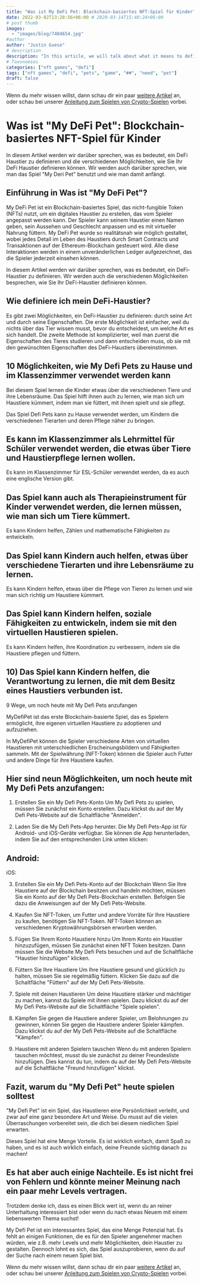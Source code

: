 ```yaml
---
title: "Was ist My DeFi Pet: Blockchain-basiertes NFT-Spiel für Kinder"
date: 2022-03-02T13:28:56+06:00 # 2020-03-14T15:40:24+06:00
# post thumb
images:
  - "images/blog/7404654.jpg"
#author
author: "Justin Guese"
# description
description: "In this article, we will talk about what it means to define a DeFi pet and the different ways in which you can define your DeFi pet. We will also discuss about "
# Taxonomies
categories: ["nft games", "defi"]
tags: ["nft games", "defi", "pets", "game", "##", "need", "pet"]
draft: false
---
```



Wenn du mehr wissen willst, dann schau dir ein paar [weitere Artikel](/blog/) an, oder schau bei unserer [Anleitung zum Spielen von Crypto-Spielen](/services/how-do-i-get-started/) vorbei.

# Was ist "My DeFi Pet": Blockchain-basiertes NFT-Spiel für Kinder

In diesem Artikel werden wir darüber sprechen, was es bedeutet, ein DeFi Haustier zu definieren und die verschiedenen Möglichkeiten, wie Sie Ihr DeFi Haustier definieren können. Wir werden auch darüber sprechen, wie man das Spiel "My Deri Pet" benutzt und wie man damit anfängt.

## Einführung in Was ist "My DeFi Pet"?

My DeFi Pet ist ein Blockchain-basiertes Spiel, das nicht-fungible Token (NFTs) nutzt, um ein digitales Haustier zu erstellen, das vom Spieler angepasst werden kann. Der Spieler kann seinem Haustier einen Namen geben, sein Aussehen und Geschlecht anpassen und es mit virtueller Nahrung füttern. My DeFi Pet wurde so realitätsnah wie möglich gestaltet, wobei jedes Detail im Leben des Haustiers durch Smart Contracts und Transaktionen auf der Ethereum-Blockchain gesteuert wird. Alle diese Interaktionen werden in einem unveränderlichen Ledger aufgezeichnet, das die Spieler jederzeit einsehen können.

In diesem Artikel werden wir darüber sprechen, was es bedeutet, ein DeFi-Haustier zu definieren. Wir werden auch die verschiedenen Möglichkeiten besprechen, wie Sie Ihr DeFi-Haustier definieren können.

## Wie definiere ich mein DeFi-Haustier?

Es gibt zwei Möglichkeiten, ein DeFi-Haustier zu definieren: durch seine Art und durch seine Eigenschaften. Die erste Möglichkeit ist einfacher, weil du nichts über das Tier wissen musst, bevor du entscheidest, um welche Art es sich handelt. Die zweite Methode ist komplizierter, weil man zuerst die Eigenschaften des Tieres studieren und dann entscheiden muss, ob sie mit den gewünschten Eigenschaften des DeFi-Haustiers übereinstimmen.

## 10 Möglichkeiten, wie My Defi Pets zu Hause und im Klassenzimmer verwendet werden kann

Bei diesem Spiel lernen die Kinder etwas über die verschiedenen Tiere und ihre Lebensräume. Das Spiel hilft ihnen auch zu lernen, wie man sich um Haustiere kümmert, indem man sie füttert, mit ihnen spielt und sie pflegt.

Das Spiel Defi Pets kann zu Hause verwendet werden, um Kindern die verschiedenen Tierarten und deren Pflege näher zu bringen.

## Es kann im Klassenzimmer als Lehrmittel für Schüler verwendet werden, die etwas über Tiere und Haustierpflege lernen wollen.

Es kann im Klassenzimmer für ESL-Schüler verwendet werden, da es auch eine englische Version gibt.

## Das Spiel kann auch als Therapieinstrument für Kinder verwendet werden, die lernen müssen, wie man sich um Tiere kümmert. 

Es kann Kindern helfen, Zählen und mathematische Fähigkeiten zu entwickeln. 

## Das Spiel kann Kindern auch helfen, etwas über verschiedene Tierarten und ihre Lebensräume zu lernen.

Es kann Kindern helfen, etwas über die Pflege von Tieren zu lernen und wie man sich richtig um Haustiere kümmert. 

## Das Spiel kann Kindern helfen, soziale Fähigkeiten zu entwickeln, indem sie mit den virtuellen Haustieren spielen. 

Es kann Kindern helfen, ihre Koordination zu verbessern, indem sie die Haustiere pflegen und füttern. 

## 10) Das Spiel kann Kindern helfen, die Verantwortung zu lernen, die mit dem Besitz eines Haustiers verbunden ist.

9 Wege, um noch heute mit My Defi Pets anzufangen

MyDefiPet ist das erste Blockchain-basierte Spiel, das es Spielern ermöglicht, ihre eigenen virtuellen Haustiere zu adoptieren und aufzuziehen.

In MyDefiPet können die Spieler verschiedene Arten von virtuellen Haustieren mit unterschiedlichen Erscheinungsbildern und Fähigkeiten sammeln. Mit der Spielwährung (NFT-Token) können die Spieler auch Futter und andere Dinge für ihre Haustiere kaufen.

## Hier sind neun Möglichkeiten, um noch heute mit My Defi Pets anzufangen: 

1. Erstellen Sie ein My Defi Pets-Konto Um My Defi Pets zu spielen, müssen Sie zunächst ein Konto erstellen. Dazu klickst du auf der My Defi Pets-Website auf die Schaltfläche "Anmelden". 

2. Laden Sie die My Defi Pets-App herunter. Die My Defi Pets-App ist für Android- und iOS-Geräte verfügbar. Sie können die App herunterladen, indem Sie auf den entsprechenden Link unten klicken:

## Android:  

iOS:  

3. Erstellen Sie ein My Defi Pets-Konto auf der Blockchain Wenn Sie Ihre Haustiere auf der Blockchain besitzen und handeln möchten, müssen Sie ein Konto auf der My Defi Pets-Blockchain erstellen. Befolgen Sie dazu die Anweisungen auf der My Defi Pets-Website. 

4. Kaufen Sie NFT-Token, um Futter und andere Vorräte für Ihre Haustiere zu kaufen, benötigen Sie NFT-Token. NFT-Token können an verschiedenen Kryptowährungsbörsen erworben werden. 

5. Fügen Sie Ihrem Konto Haustiere hinzu Um Ihrem Konto ein Haustier hinzuzufügen, müssen Sie zunächst einen NFT Token besitzen. Dann müssen Sie die Website My Defi Pets besuchen und auf die Schaltfläche "Haustier hinzufügen" klicken. 

6. Füttern Sie Ihre Haustiere Um Ihre Haustiere gesund und glücklich zu halten, müssen Sie sie regelmäßig füttern. Klicken Sie dazu auf die Schaltfläche "Füttern" auf der My Defi Pets-Website. 

7. Spiele mit deinen Haustieren Um deine Haustiere stärker und mächtiger zu machen, kannst du Spiele mit ihnen spielen. Dazu klickst du auf der My Defi Pets-Website auf die Schaltfläche "Spiele spielen". 

8. Kämpfen Sie gegen die Haustiere anderer Spieler, um Belohnungen zu gewinnen, können Sie gegen die Haustiere anderer Spieler kämpfen. Dazu klickst du auf der My Defi Pets-Website auf die Schaltfläche "Kämpfen". 

9. Haustiere mit anderen Spielern tauschen Wenn du mit anderen Spielern tauschen möchtest, musst du sie zunächst zu deiner Freundesliste hinzufügen. Dies kannst du tun, indem du auf der My Defi Pets-Website auf die Schaltfläche "Freund hinzufügen" klickst.

## Fazit, warum du "My Defi Pet" heute spielen solltest

"My Defi Pet" ist ein Spiel, das Haustieren eine Persönlichkeit verleiht, und zwar auf eine ganz besondere Art und Weise. Du musst auf die vielen Überraschungen vorbereitet sein, die dich bei diesem niedlichen Spiel erwarten.

Dieses Spiel hat eine Menge Vorteile. Es ist wirklich einfach, damit Spaß zu haben, und es ist auch wirklich einfach, deine Freunde süchtig danach zu machen!

## Es hat aber auch einige Nachteile. Es ist nicht frei von Fehlern und könnte meiner Meinung nach ein paar mehr Levels vertragen.

Trotzdem denke ich, dass es einen Blick wert ist, wenn du an reiner Unterhaltung interessiert bist oder wenn du nach etwas Neuem mit einem liebenswerten Thema suchst!

My Defi Pet ist ein interessantes Spiel, das eine Menge Potenzial hat. Es fehlt an einigen Funktionen, die es für den Spieler angenehmer machen würden, wie z.B. mehr Levels und mehr Möglichkeiten, dein Haustier zu gestalten. Dennoch lohnt es sich, das Spiel auszuprobieren, wenn du auf der Suche nach einem neuen Spiel bist.

Wenn du mehr wissen willst, dann schau dir ein paar [weitere Artikel](/blog/) an, oder schau bei unserer [Anleitung zum Spielen von Crypto-Spielen](/services/how-do-i-get-started/) vorbei.

